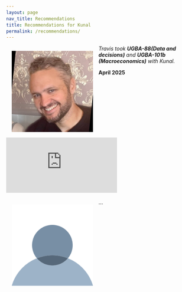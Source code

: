 ```yaml
---
layout: page
nav_title: Recommendations
title: Recommendations for Kunal
permalink: /recommendations/
---
```



<img src="/assets/images/travis.jpeg" alt="Travis's profile" style="float:left;width:220px;height:220px;margin: 15px;"/>

<i> Travis took <b>UGBA-88(Data and decisions)</b> and <b>UGBA-101b (Macroeconomics)</b> with Kunal. </i>
<p>
<b>April 2025</b>

<iframe class="youtube-video" src="https://www.youtube.com/watch?v=1SHYEDKzcac" title="YouTube video player" frameborder="0" allow="accelerometer; autoplay; clipboard-write; encrypted-media; gyroscope; picture-in-picture; web-share" referrerpolicy="strict-origin-when-cross-origin" allowfullscreen></iframe>


<p style="clear: left;"/>

<img src="/assets/images/empty.svg" alt="Travis's profile" style="float:left;width:220px;height:220px;margin: 15px;"/>

 ...

